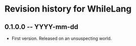# Revision history for WhileLang

## 0.1.0.0 -- YYYY-mm-dd

* First version. Released on an unsuspecting world.
